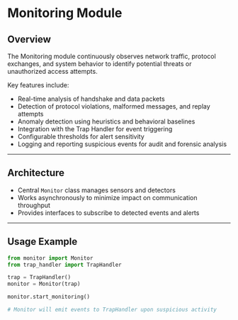 # Monitoring Module

## Overview

The Monitoring module continuously observes network traffic, protocol exchanges, and system behavior to identify potential threats or unauthorized access attempts.

Key features include:

- Real-time analysis of handshake and data packets  
- Detection of protocol violations, malformed messages, and replay attempts  
- Anomaly detection using heuristics and behavioral baselines  
- Integration with the Trap Handler for event triggering  
- Configurable thresholds for alert sensitivity  
- Logging and reporting suspicious events for audit and forensic analysis

---

## Architecture

- Central `Monitor` class manages sensors and detectors  
- Works asynchronously to minimize impact on communication throughput  
- Provides interfaces to subscribe to detected events and alerts

---

## Usage Example

```python
from monitor import Monitor
from trap_handler import TrapHandler

trap = TrapHandler()
monitor = Monitor(trap)

monitor.start_monitoring()

# Monitor will emit events to TrapHandler upon suspicious activity
